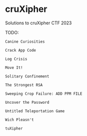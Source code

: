 # cruXipher
Solutions to cruXipher CTF 2023

TODO:

    Canine Curiosities

    Crack App Code

    Log Crisis

    Move It!

    Solitary Confinement

    The Strongest RSA

    Sweeping Crop Failure: ADD PPM FILE

    Uncover the Password

    Untitled Teleportation Game

    Wich Pleasn't

    tuXipher
